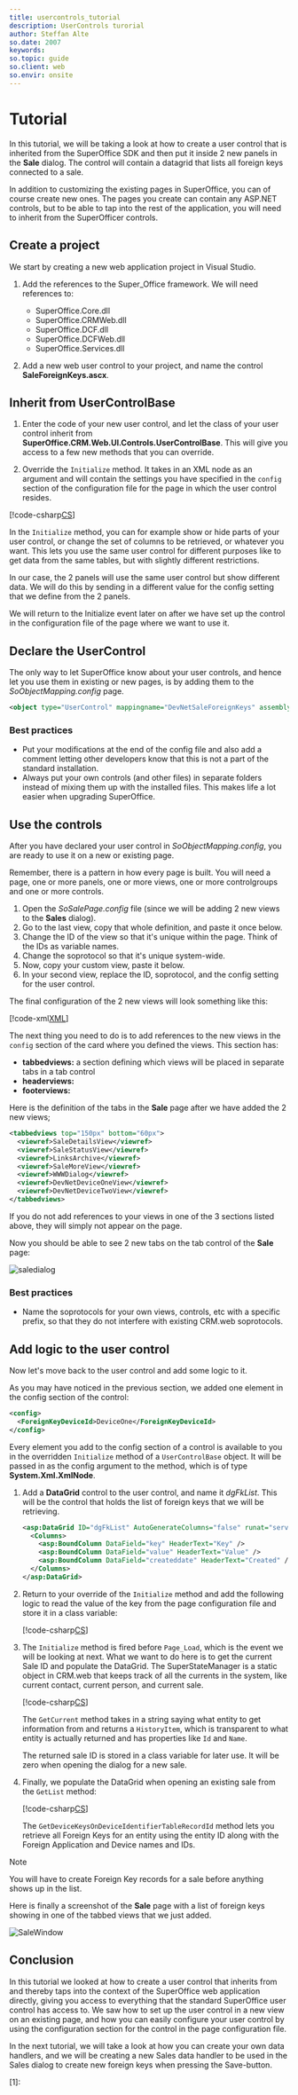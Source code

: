```yaml
---
title: usercontrols_tutorial
description: UserControls turorial
author: Steffan Alte
so.date: 2007
keywords:
so.topic: guide
so.client: web
so.envir: onsite
---
```


# Tutorial

In this tutorial, we will be taking a look at how to create a user control that is inherited from the SuperOffice SDK and then put it inside 2 new panels in the **Sale** dialog. The control will contain a datagrid that lists all foreign keys connected to a sale.

In addition to customizing the existing pages in SuperOffice, you can of course create new ones. The pages you create can contain any ASP.NET controls, but to be able to tap into the rest of the application, you will need to inherit from the SuperOfficer controls.

## Create a project

We start by creating a new web application project in Visual Studio.

1. Add the references to the Super_Office framework. We will need references to:
    * SuperOffice.Core.dll
    * SuperOffice.CRMWeb.dll
    * SuperOffice.DCF.dll
    * SuperOffice.DCFWeb.dll
    * SuperOffice.Services.dll

2. Add a new web user control to your project, and name the control **SaleForeignKeys.ascx**.

## Inherit from UserControlBase

1. Enter the code of your new user control, and let the class of your user control inherit from **SuperOffice.CRM.Web.UI.Controls.UserControlBase**. This will give you access to a few new methods that you can override.

2. Override the `Initialize` method. It takes in an XML node as an argument and will contain the settings you have specified in the `config` section of the configuration file for the page in which the user control resides.

[!code-csharp[CS](includes/tutorial-methods.cs?range=1-3,13)]

In the `Initialize` method, you can for example show or hide parts of your user control, or change the set of columns to be retrieved, or whatever you want. This lets you use the same user control for different purposes like to get data from the same tables, but with slightly different restrictions.

In our case, the 2 panels will use the same user control but show different data. We will do this by sending in a different value for the config setting that we define from the 2 panels.

We will return to the Initialize event later on after we have set up the control in the configuration file of the page where we want to use it.

## Declare the UserControl

The only way to let SuperOffice know about your user controls, and hence let you use them in existing or new pages, is by adding them to the *SoObjectMapping.config* page.

```xml
<object type="UserControl" mappingname="DevNetSaleForeignKeys" assemblyname="CustomizingSIXwebPart2" objectname="~/DevNet/SaleForeignKeys.ascx"></object>
```

### Best practices

* Put your modifications at the end of the config file and also add a comment letting other developers know that this is not a part of the standard installation.
* Always put your own controls (and other files) in separate folders instead of mixing them up with the installed files. This makes life a lot easier when upgrading SuperOffice.

## Use the controls

After you have declared your user control in *SoObjectMapping.config*, you are ready to use it on a new or existing page.

Remember, there is a pattern in how every page is built. You will need a page, one or more panels, one or more views, one or more controlgroups and one or more controls.

1. Open the *SoSalePage.config* file (since we will be adding 2 new views to the **Sales** dialog).
2. Go to the last view, copy that whole definition, and paste it once below.
3. Change the ID of the view so that it's unique within the page. Think of the IDs as variable names.
4. Change the soprotocol so that it's unique system-wide.
5. Now, copy your custom view, paste it below.
6. In your second view, replace the ID, soprotocol, and the config setting for the user control.

The final configuration of the 2 new views will look something like this:

[!code-xml[XML](includes/tutorial-views.xml)]

The next thing you need to do is to add references to the new views in the `config` section of the card where you defined the views. This section has:

* **tabbedviews:** a section defining which views will be placed in separate tabs in a tab control
* **headerviews:**
* **footerviews:**

Here is the definition of the tabs in the **Sale** page after we have added the 2 new views;

```xml
<tabbedviews top="150px" bottom="60px">
  <viewref>SaleDetailsView</viewref>
  <viewref>SaleStatusView</viewref>
  <viewref>LinksArchive</viewref>
  <viewref>SaleMoreView</viewref>
  <viewref>WWWDialog</viewref>
  <viewref>DevNetDeviceOneView</viewref>
  <viewref>DevNetDeviceTwoView</viewref>
</tabbedviews>
```

If you do not add references to your views in one of the 3 sections listed above, they will simply not appear on the page.

Now you should be able to see 2 new tabs on the tab control of the **Sale** page:

![saledialog][img1]

### Best practices

* Name the soprotocols for your own views, controls, etc with a specific prefix, so that they do not interfere with existing CRM.web soprotocols.

## Add logic to the user control

Now let's move back to the user control and add some logic to it.

As you may have noticed in the previous section, we added one element in the config section of the control:

```xml
<config>
  <ForeignKeyDeviceId>DeviceOne</ForeignKeyDeviceId>
</config>
```

Every element you add to the config section of a control is available to you in the overridden `Initialize` method of a `UserControlBase` object. It will be passed in as the config argument to the method, which is of type **System.Xml.XmlNode**.

1. Add a **DataGrid** control to the user control, and name it *dgFkList*. This will be the control that holds the list of foreign keys that we will be retrieving.

    ```XML
    <asp:DataGrid ID="dgFkList" AutoGenerateColumns="false" runat="server">
      <Columns>
        <asp:BoundColumn DataField="key" HeaderText="Key" />
        <asp:BoundColumn DataField="value" HeaderText="Value" />
        <asp:BoundColumn DataField="createddate" HeaderText="Created" />
      </Columns>
    </asp:DataGrid>
    ```

2. Return to your override of the `Initialize` method and add the following logic to read the value of the key from the page configuration file and store it in a class variable:

    [!code-csharp[CS](includes/tutorial-methods.cs?range=1-13)]

3. The `Initialize` method is fired before `Page_Load`, which is the event we will be looking at next. What we want to do here is to get the current Sale ID and populate the DataGrid. The SuperStateManager is a static object in CRM.web that keeps track of all the currents in the system, like current contact, current person, and current sale.

    [!code-csharp[CS](includes/tutorial-methods.cs?range=15-24)]

    The `GetCurrent` method takes in a string saying what entity to get information from and returns a `HistoryItem`, which is transparent to what entity is actually returned and has properties like `Id` and `Name`.

    The returned sale ID is stored in a class variable for later use. It will be zero when opening the dialog for a new sale.

4. Finally, we populate the DataGrid when opening an existing sale from the `GetList` method:

    [!code-csharp[CS](includes/tutorial-methods.cs?range=26-32)]

    The `GetDeviceKeysOnDeviceIdentifierTableRecordId` method lets you retrieve all Foreign Keys for an entity using the entity ID along with the Foreign Application and Device names and IDs.

> [!NOTE]
> You will have to create Foreign Key records for a sale before anything shows up in the list.

<!-- This is actually an exercise for the next article, but to give you a head start, here are some lines of code that will insert records in the tables needed for something to show up in the control.

```csharp
ForeignSystemAgent agent = new ForeignSystemAgent();

ForeignKey key = new ForeignKey();
key.Key = "testKey1";
key.Value = "testValue123";
key.RecordId = _saleId;
key.TableName = "sale";

agent.SaveForeignKey(key, "DevNet", "Demo", _fkDeviceId);
``` -->

Here is finally a screenshot of the **Sale** page with a list of foreign keys showing in one of the tabbed views that we just added.

![SaleWindow][img2]

## Conclusion

In this tutorial we looked at how to create a user control that inherits from and thereby taps into the context of the SuperOffice web application directly, giving you access to everything that the standard SuperOffice user control has access to. We saw how to set up the user control in a new view on an existing page, and how you can easily configure your user control by using the configuration section for the control in the page configuration file.

In the next tutorial, we will take a look at how you can create your own data handlers, and we will be creating a new Sales data handler to be used in the Sales dialog to create new foreign keys when pressing the Save-button.

<!-- Referenced links -->
[1]:

<!-- Referenced images -->
[img1]: media/image001.jpg
[img2]: media/image002.jpg
